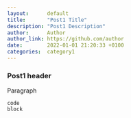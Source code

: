 ```yaml
---
layout:      default
title:       "Post1 Title"
description: "Post1 Description"
author:      Author
author_link: https://github.com/author
date:        2022-01-01 21:20:33 +0100
categories:  category1
---
```


### Post1 header
Paragraph

    code
    block
